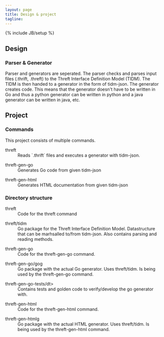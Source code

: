 ```yaml
---
layout: page
title: Design & project
tagline: 
---
```

{% include JB/setup %}

## Design
### Parser & Generator
Parser and generators are seperated. The parser checks and parses input files (.thrift, .threft) to the Threft Interface Definition Model (TIDM). The TIDM is then handed to a generator in the form of tidm-json. The generator creates code. This means that the generator doesn't have to be written in Go and thus a python generator can be written in python and a java generator can be written in java, etc.

## Project
### Commands
This project consists of multiple commands.
<dl class="dl-horizontal">
	<dt>threft</dt>
	<dd>Reads `.thrift` files and  executes a generator with tidm-json.</dd>
</dl>
<dl class="dl-horizontal">
	<dt>threft-gen-go</dt>
	<dd>Generates Go code from given tidm-json</dd>
</dl>
<dl class="dl-horizontal">
	<dt>threft-gen-html</dt>
	<dd>Generates HTML documentation from given tidm-json</dd>
</dl>

### Directory structure
<dl class="dl-horizontal">
	<dt>threft</dt>
	<dd>Code for the threft command</dd>
</dl>
<dl class="dl-horizontal">
	<dt>threft/tidm</dt>
	<dd>Go package for the Threft Interface Definition Model. Datastructure that can be marhsalled to/from tidm-json. Also contains parsing and reading methods.</dd>
</dl>
<dl class="dl-horizontal">
	<dt>threft-gen-go</dt>
	<dd>Code for the threft-gen-go command.</dd>
</dl>
<dl class="dl-horizontal">
	<dt>threft-gen-go/gog</dt>
	<dd>Go package with the actual Go generator. Uses threft/tidm. Is being used by the threft-gen-go command.</dd>
</dl>
<dl class="dl-horizontal">
	<dt>threft-gen-go-tests/dt>
	<dd>Contains tests and golden code to verify/develop the go generator with.</dd>
</dl>
<dl class="dl-horizontal">
	<dt>threft-gen-html</dt>
	<dd>Code for the threft-gen-html command.</dd>
</dl>
<dl class="dl-horizontal">
	<dt>threft-gen-htmlg</dt>
	<dd>Go package with the actual HTML generator. Uses threft/tidm. Is being used by the threft-gen-html command.</dd>
</dl>

